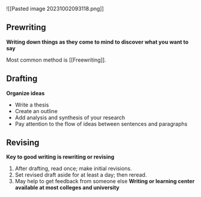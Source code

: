 ![[Pasted image 20231002093118.png]]
## Prewriting

**Writing down things as they come to mind to discover what you want to say**

Most common method is [[Freewriting]].

## Drafting

**Organize ideas**
- Write a thesis
- Create an outline
- Add analysis and synthesis of your research
- Pay attention to the flow of ideas between sentences and paragraphs

## Revising

**Key to good writing is rewriting or revising**

1. After drafting, read once; make initial revisions.
2. Set revised draft aside for at least a day; then reread.
3. May help to get feedback from someone else
**Writing or learning center available at most colleges and university**
